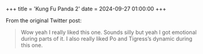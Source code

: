 +++
title = 'Kung Fu Panda 2'
date = 2024-09-27 01:00:00
+++

<!--more-->

From the original Twitter post:

> Wow yeah I really liked this one. Sounds silly but yeah I got emotional during parts of it. I also really liked Po and Tigress’s dynamic during this one.